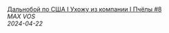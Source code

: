 <!--2024-04-22 15:30:47-->
<div class="yb">
  <a class="nodecor" href="/posts.html?rabota/dalnoboj_po_ssha_i_uhoju_iz_kompanii_i_pchely_8">
    <img class="preview" data-videoid="K9bICOeKv6k" src="https://i4.ytimg.com/vi/K9bICOeKv6k/hqdefault.jpg" align="middle" alt="">
  </a>
  <div class="inlbl text">
    <a class="nodecor" href="/posts.html?rabota/dalnoboj_po_ssha_i_uhoju_iz_kompanii_i_pchely_8">Дальнобой по США I Ухожу из компании I Пчёлы #8</a><br>
    <i class="smaller2">MAX VOS</i><br>
    <i class="smaller3">2024-04-22</i>
  </div>
</div>
